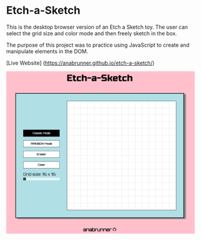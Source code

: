 # Etch-a-Sketch

This is the desktop browser version of an Etch a Sketch toy. The user can select the grid size and color mode and then freely sketch in the box.

The purpose of this project was to practice using JavaScript to create and manipulate elements in the DOM.

[Live Website] (https://anabrunner.github.io/etch-a-sketch/)

![Screenshot of the page.](/screenshot.png)